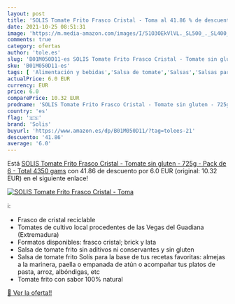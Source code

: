 ```yaml
---
layout: post
title: 'SOLIS Tomate Frito Frasco Cristal - Toma al 41.86 % de descuento'
date: 2021-10-25 08:51:31
image: 'https://m.media-amazon.com/images/I/51O3OEkVlVL._SL500_._SL400_.jpg'
comments: true
category: ofertas
author: 'tole.es'
slug: 'B01M050D11-es SOLIS Tomate Frito Frasco Cristal - Tomate sin gluten -...'
sku: 'B01M050D11-es'
tags: [ 'Alimentación y bebidas','Salsa de tomate','Salsas','Salsas para servir y cocinar','gluten','sin','solis', ]
actualPrice: 6.0 EUR
currency: EUR
price: 6.0
comparePrice: 10.32 EUR
prodname: 'SOLIS Tomate Frito Frasco Cristal - Tomate sin gluten - 725g - Pack de 6 - Total 4350 gams'
country: 'es'
flag: '🇪🇸'
brand: 'Solis'
buyurl: 'https://www.amazon.es/dp/B01M050D11/?tag=tolees-21'
descuento: '41.86'
average: '6.0'
---
```


Está [SOLIS Tomate Frito Frasco Cristal - Tomate sin gluten - 725g - Pack de 6 - Total 4350 gams](https://www.amazon.es/dp/B01M050D11/?tag=tolees-21) con 41.86 de descuento por 6.0 EUR (original: 10.32 EUR) en el siguiente enlace!

[![SOLIS Tomate Frito Frasco Cristal - Toma](https://m.media-amazon.com/images/I/51O3OEkVlVL._SL500_._SL400_.jpg)](https://www.amazon.es/dp/B01M050D11/?tag=tolees-21)

ℹ️:

- Frasco de cristal reciclable
- Tomates de cultivo local procedentes de las Vegas del Guadiana (Extremadura)
- Formatos disponibles: frasco cristal; brick y lata
- Salsa de tomate frito sin aditivos ni conservantes y sin gluten
- Salsa de tomate frito Solís para la base de tus recetas favoritas: almejas a la marinera, paella o empanada de atún o acompañar tus platos de pasta, arroz, albóndigas, etc
- Tomate frito con sabor 100% natural

[🛒 Ver la oferta!!](https://www.amazon.es/dp/B01M050D11/?tag=tolees-21)
